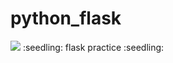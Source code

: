 # python_flask
<img src="https://capsule-render.vercel.app/api?type=waving&color=auto&height=200&section=header&text=youngje github&fontSize=90" />
:seedling: flask practice :seedling:
